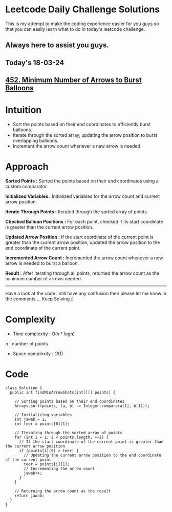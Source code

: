 # Leetcode Daily Challenge Solutions

This is my attempt to make the coding experience easier for you guys so that you can easily learn what to do in today's leetcode challenge.

## Always here to assist you guys.

## Today's 18-03-24 

## [452. Minimum Number of Arrows to Burst Balloons](https://leetcode.com/problems/minimum-number-of-arrows-to-burst-balloons/description/?envType=daily-question&envId=2024-03-18)

# Intuition
<!-- Describe your first thoughts on how to solve this problem. -->
- Sort the points based on their end coordinates to efficiently burst balloons.
- Iterate through the sorted array, updating the arrow position to burst overlapping balloons.
- Increment the arrow count whenever a new arrow is needed.
# Approach
<!-- Describe your approach to solving the problem. -->

**Sorted Points :** Sorted the points based on their end coordinates using a custom comparator.

**Initialized Variables :** Initialized variables for the arrow count and current arrow position.

**Iterate Through Points :** Iterated through the sorted array of points.

**Checked Balloon Positions :** For each point, checked if its start coordinate is greater than the current arrow position.

**Updated Arrow Position :** If the start coordinate of the current point is greater than the current arrow position, updated the arrow position to the end coordinate of the current point.

**Incremented Arrow Count :** Incremented the arrow count whenever a new arrow is needed to burst a balloon.

**Result :** After iterating through all points, returned the arrow count as the minimum number of arrows needed.

---
Have a look at the code , still have any confusion then please let me know in the comments ... Keep Solving.:)
# Complexity
- Time complexity : $O(n * logn )$
<!-- Add your time complexity here, e.g. $$O(n)$$ -->
$n$ : number of points
- Space complexity : $O(1)$
<!-- Add your space complexity here, e.g. $$O(n)$$ -->

# Code
```
class Solution {
  public int findMinArrowShots(int[][] points) {
    
    // Sorting points based on their end coordinates
    Arrays.sort(points, (a, b) -> Integer.compare(a[1], b[1]));

    // Initializing variables
    int jawab = 1;
    int teer = points[0][1];

    // Iterating through the sorted array of points
    for (int i = 1; i < points.length; ++i) {
      // If the start coordinate of the current point is greater than the current arrow position
      if (points[i][0] > teer) {
        // Updating the current arrow position to the end coordinate of the current point
        teer = points[i][1];
        // Incrementing the arrow count
        jawab++;
      }
    }

    // Returning the arrow count as the result
    return jawab;
  }
}
```
